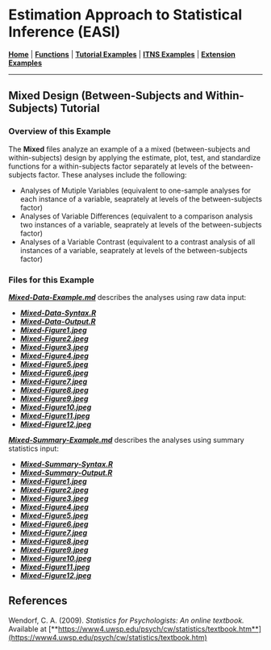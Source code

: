 # Estimation Approach to Statistical Inference (EASI)

[**Home**](https://github.com/cwendorf/EASI/) | 
[**Functions**](https://github.com/cwendorf/EASI/tree/master/A-Functions) | 
[**Tutorial Examples**](https://github.com/cwendorf/EASI/tree/master/B-TutorialExamples) | 
[**ITNS Examples**](https://github.com/cwendorf/EASI/tree/master/C-ITNSExamples) | 
[**Extension Examples**](https://github.com/cwendorf/EASI/tree/master/D-ExtensionExamples)

---

## Mixed Design (Between-Subjects and Within-Subjects) Tutorial

### Overview of this Example

The **Mixed** files analyze an example of a a mixed (between-subjects and within-subjects) design by applying the estimate, plot, test, and standardize functions for a within-subjects factor separately at levels of the between-subjects factor. These analyses include the following:

- Analyses of Mutiple Variables (equivalent to one-sample analyses for each instance of a variable, seaprately at levels of the between-subjects factor)
- Analyses of Variable Differences (equivalent to a comparison analysis two instances of a variable, seaprately at levels of the between-subjects factor)
- Analyses of a Variable Contrast (equivalent to a contrast analysis of all instances of a variable, seaprately at levels of the between-subjects factor)

### Files for this Example

[**_Mixed-Data-Example.md_**](./Mixed-Data-Example.md) describes the analyses using raw data input:

- [**_Mixed-Data-Syntax.R_**](./Mixed-Data-Syntax.R)
- [**_Mixed-Data-Output.R_**](./Mixed-Data-Output.R)
- [**_Mixed-Figure1.jpeg_**](./Mixed-Figure1.jpeg)
- [**_Mixed-Figure2.jpeg_**](./Mixed-Figure2.jpeg)
- [**_Mixed-Figure3.jpeg_**](./Mixed-Figure3.jpeg) 
- [**_Mixed-Figure4.jpeg_**](./Mixed-Figure4.jpeg)
- [**_Mixed-Figure5.jpeg_**](./Mixed-Figure5.jpeg)
- [**_Mixed-Figure6.jpeg_**](./Mixed-Figure6.jpeg)
- [**_Mixed-Figure7.jpeg_**](./Mixed-Figure7.jpeg) 
- [**_Mixed-Figure8.jpeg_**](./Mixed-Figure8.jpeg)
- [**_Mixed-Figure9.jpeg_**](./Mixed-Figure9.jpeg)
- [**_Mixed-Figure10.jpeg_**](./Mixed-Figure10.jpeg)
- [**_Mixed-Figure11.jpeg_**](./Mixed-Figure11.jpeg) 
- [**_Mixed-Figure12.jpeg_**](./Mixed-Figure12.jpeg)

[**_Mixed-Summary-Example.md_**](./Mixed-Summary-Example.md) describes the analyses using summary statistics input:

- [**_Mixed-Summary-Syntax.R_**](./Mixed-Summary-Syntax.R)
- [**_Mixed-Summary-Output.R_**](./Mixed-Summary-Output.R)
- [**_Mixed-Figure1.jpeg_**](./Mixed-Figure1.jpeg)
- [**_Mixed-Figure2.jpeg_**](./Mixed-Figure2.jpeg)
- [**_Mixed-Figure3.jpeg_**](./Mixed-Figure3.jpeg) 
- [**_Mixed-Figure4.jpeg_**](./Mixed-Figure4.jpeg)
- [**_Mixed-Figure5.jpeg_**](./Mixed-Figure5.jpeg)
- [**_Mixed-Figure6.jpeg_**](./Mixed-Figure6.jpeg)
- [**_Mixed-Figure7.jpeg_**](./Mixed-Figure7.jpeg) 
- [**_Mixed-Figure8.jpeg_**](./Mixed-Figure8.jpeg)
- [**_Mixed-Figure9.jpeg_**](./Mixed-Figure9.jpeg)
- [**_Mixed-Figure10.jpeg_**](./Mixed-Figure10.jpeg)
- [**_Mixed-Figure11.jpeg_**](./Mixed-Figure11.jpeg) 
- [**_Mixed-Figure12.jpeg_**](./Mixed-Figure12.jpeg)

## References

Wendorf, C. A. (2009). _Statistics for Psychologists: An online textbook._ Available at [**https://www4.uwsp.edu/psych/cw/statistics/textbook.htm**](https://www4.uwsp.edu/psych/cw/statistics/textbook.htm)
